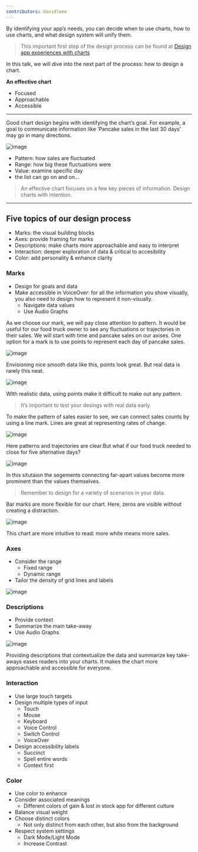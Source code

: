 ```yaml
---
contributors: davidleee
---
```


By identifying your app’s needs, you can decide when to use charts, how to use charts, and what design system will unify them.
> This important first step of the design process can be found at [Design app experiences with charts](https://developer.apple.com/videos/play/wwdc2022/110342)

In this talk, we will dive into the next part of the process: how to design a chart.

**An effective chart**
- Focused
- Approachable
- Accessible

----

Good chart design begins with identifying the chart’s goal. For example, a goal to communicate information like ‘Pancake sales in the last 30 days’ may go in many directions.

![image](https://res.craft.do/user/full/6dd51d7d-3ff6-5eb9-8266-d2b4d422666f/doc/22C9F362-3A2D-4BC0-8187-8D2FDD0C07FE/38A5947A-4B8D-44B1-A449-779DCFBD2741_2/AhrAbzWOwTAt7qCYxO7mHvt931JItbgG3v75LzOzNAwz/Image.tiff)

- Pattern: how sales are fluctuated
- Range: how big these fluctuations were
- Value: examine specific day
- the list can go on and on…

> An effective chart focuses on a few key pieces of information. Design charts with intention.
 
----

## **Five topics of our design process**
- Marks: the visual building blocks
- Axes: provide framing for marks
- Descriptions: make charts more approachable and easy to interpret
- Interaction: deeper exploration of data & critical to accesibility
- Color: add personality & enhance clarity

### Marks
- Design for goals and data
- Make accessible in VoiceOver: for all the information you show visually, you also need to design how to represent it non-visually.
	- Navigate data values
	- Use Audio Graphs

As we choose our mark, we will pay close attention to pattern. It would be useful for our food truck owner to see any fluctuations or trajectories in their sales. We will start with time and pancake sales on our axises. One option for a mark is to use points to represent each day of pancake sales.

![image](https://res.craft.do/user/full/6dd51d7d-3ff6-5eb9-8266-d2b4d422666f/doc/22C9F362-3A2D-4BC0-8187-8D2FDD0C07FE/4E4D8E79-3005-49BE-8535-9AFADE6AE9A3_2/16RCxLLJRjzQO7AcLyHWpVlSKJy4YSr7xsQbOLTtQssz/Image.tiff)

Envisioning nice smooth data like this, points look great. But real data is rarely this neat.

![image](https://res.craft.do/user/full/6dd51d7d-3ff6-5eb9-8266-d2b4d422666f/doc/22C9F362-3A2D-4BC0-8187-8D2FDD0C07FE/1AD84072-925E-4F7A-9A70-C1C9CAB2B281_2/kqq3kaDxGelRHbgp11eP5zxomPFx9Qkc2WWq1Rdgqycz/Image.tiff)

WIth realistic data, using points make it difficult to make out any pattern.
> It’s important to test your desings with real data early.


To make the pattern of sales easier to see, we can connect sales counts by using a line mark. Lines are great at representing rates of change.

![image](https://res.craft.do/user/full/6dd51d7d-3ff6-5eb9-8266-d2b4d422666f/doc/22C9F362-3A2D-4BC0-8187-8D2FDD0C07FE/EEB46BBA-F934-45C9-BBCA-C8348F5B17A3_2/Lxgfrh3Kfyhi7SB1cjWAszSRyz5djRR4xrumDApC0Gcz/Image.tiff)

Here patterns and trajectories are clear.But what if our food truck needed to close for five alternative days?

![image](https://res.craft.do/user/full/6dd51d7d-3ff6-5eb9-8266-d2b4d422666f/doc/22C9F362-3A2D-4BC0-8187-8D2FDD0C07FE/2CA93545-B06A-4BEF-8026-F4BA662C5F12_2/3hCWTHyVggMSfH3Mx40pQ2GYioLlqykdh3I2yB7mWhAz/Image.tiff)

In this situtaion the segements connecting far-apart values become more prominent than the values themselves.
> Remember to design for a variety of scenarios in your data.


Bar marks are more flexible for our chart. Here, zeros are visible without creating a distraction.

![image](https://res.craft.do/user/full/6dd51d7d-3ff6-5eb9-8266-d2b4d422666f/doc/22C9F362-3A2D-4BC0-8187-8D2FDD0C07FE/CDB696CF-0C1C-47C5-B8A0-02B4CAEBC375_2/OtedZTdT6MiozGa7pEbkiwjzpsgSzB1TPzaFyceYMLMz/Image.tiff)

This chart are more intuitive to read: more white means more sales.

### Axes

- Consider the range
	- Fixed range
	- Dynamic range
- Tailor the density of grid lines and labels

![image](https://res.craft.do/user/full/6dd51d7d-3ff6-5eb9-8266-d2b4d422666f/doc/22C9F362-3A2D-4BC0-8187-8D2FDD0C07FE/459FB5F9-25FC-4B06-BE55-AF280CBAA489_2/OnYslq4q4dOXycaWxzgOcZV23TK0vmRUAyx4EnxVun4z/Image.tiff)

### Descriptions

- Provide context
- Summarize the main take-away
- Use Audio Graphs

![image](https://res.craft.do/user/full/6dd51d7d-3ff6-5eb9-8266-d2b4d422666f/doc/22C9F362-3A2D-4BC0-8187-8D2FDD0C07FE/A7121421-6BCE-4C6A-AB92-A1524736FA02_2/nGU9tSWAPV6ZAX11ID0BEWJ7KPEz4K47IXdVX9IwuR8z/Image.tiff)

Providing descriptions that contextualize the data and summarize key take-aways eases readers into your charts. It makes the chart more approachable and accessible for everyone.

### Interaction

- Use large touch targets
- Design multiple types of input
	- Touch
	- Mouse
	- Keyboard
	- Voice Control
	- Switch Control
	- VoiceOver
- Design accessibility labels
	- Succinct
	- Spell entire words
	- Context first

### Color

- Use color to enhance
- Consider associated meanings
	- Different colors of gain & lost in stock app for different culture
- Balance visual weight
- Choose distinct colors
	- Not only distinct from each other, but also from the background
- Respect system settings
	- Dark Mode/Light Mode
	- Increase Contrast
